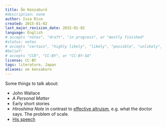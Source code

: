 ```yaml
---
title: Ōe Kenzaburō
#description: none
author: Issa Rice
created: 2015-01-02
last_major_revision_date: 2015-01-02
language: English
# accepts "notes", "draft", "in progress", or "mostly finished"
#status: notes
# accepts "certain", "highly likely", "likely", "possible", "unlikely", "highly unlikely", "remote", "impossible", "log", "emotional", or "fiction"
#belief: 
# accepts "CC0", "CC-BY", or "CC-BY-SA"
license: CC-BY
tags: literature, Japan
aliases: oe kenzaburo
---
```


Some things to talk about:

- John Wallace
- *A Personal Matter*
- Early short stories
- *Hiroshima Note* in contrast to [effective altruism](), e.g. what the doctor says. The problem of scale.
- [His speech](http://www.nobelprize.org/nobel_prizes/literature/laureates/1994/oe-lecture.html)
